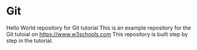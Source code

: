 # Git
Hello World repository for Git tutorial
This is an example repository for the Git tutoial on https://www.w3schools.com
This repository is built step by step in the tutorial.

